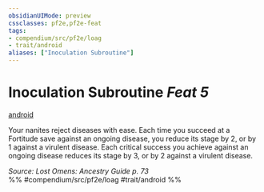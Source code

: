 ```yaml
---
obsidianUIMode: preview
cssclasses: pf2e,pf2e-feat
tags:
- compendium/src/pf2e/loag
- trait/android
aliases: ["Inoculation Subroutine"]
---
```

# Inoculation Subroutine  *Feat 5*  
[android](rules/traits/android-loag.md "Android Ancestry & Heritage Trait")  


Your nanites reject diseases with ease. Each time you succeed at a Fortitude save against an ongoing disease, you reduce its stage by 2, or by 1 against a virulent disease. Each critical success you achieve against an ongoing disease reduces its stage by 3, or by 2 against a virulent disease.

*Source: Lost Omens: Ancestry Guide p. 73*  
%% #compendium/src/pf2e/loag #trait/android %%